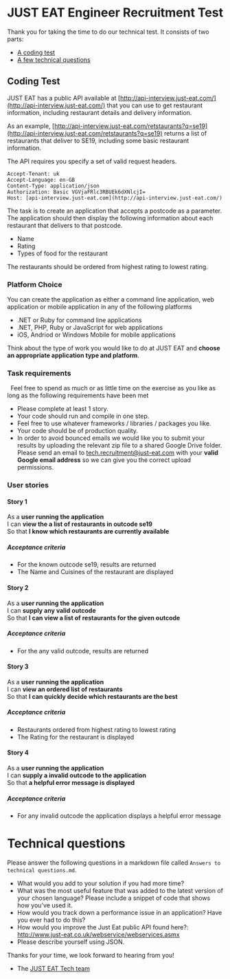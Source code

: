 JUST EAT Engineer Recruitment Test
==================================

Thank you for taking the time to do our technical test. It consists of two parts:

* [A coding test](#coding-test)
* [A few technical questions](#technical-questions)

## Coding Test

JUST EAT has a public API available at [http://api-interview.just-eat.com/](http://api-interview.just-eat.com/) that you can use to get restaurant information, including restaurant details and delivery information.

As an example, [http://api-interview.just-eat.com/retstaurants?q=se19](http://api-interview.just-eat.com/retstaurants?q=se19) returns a list of restaurants that deliver to SE19, including some basic restaurant information.

The API requires you specify a set of valid request headers.

    Accept-Tenant: uk
    Accept-Language: en-GB
    Content-Type: application/json
    Authorization: Basic VGVjaFRlc3RBUEk6dXNlcjI=
    Host: [api-interview.just-eat.com](http://api-interview.just-eat.com/)

The task is to create an application that accepts a postcode as a parameter. The application should then display the following information about each restaurant that delivers to that postcode.

- Name
- Rating
- Types of food for the restaurant

The restaurants should be ordered from highest rating to lowest rating.

### Platform Choice

You can create the application as either a command line application, web application or mobile application in any of the following platforms

- .NET or Ruby for command line applications
- .NET, PHP, Ruby or JavaScript for web applications
- iOS, Andriod or Windows Mobile for mobile applications

Think about the type of work you would like to do at JUST EAT and **choose an appropriate application type and platform**.

### Task requirements

 
Feel free to spend as much or as little time on the exercise as you like as long as the following requirements have been met 

- Please complete at least 1 story.
- Your code should run and compile in one step.
- Feel free to use whatever frameworks / libraries / packages you like.
- Your code should be of production quality.
- In order to avoid bounced emails we would like you to submit your results by uploading the relevant zip file to a shared Google Drive folder. Please send an email to [tech.recruitment@just-eat.com](mailto:tech.recruitment@just-eat.com) with your **valid Google email address** so we can give you the correct upload permissions.

### User stories

#### Story 1

As a **user running the application**  
I can **view the a list of restaurants in outcode se19**  
So that **I know which restaurants are currently available**

##### Acceptance criteria

- For the known outcode se19, results are returned
- The Name and Cuisines of the restaurant are displayed


#### Story 2

As a **user running the application**  
I can **supply any valid outcode**  
So that **I can view a list of restaurants for the given outcode**

##### Acceptance criteria

- For the any valid outcode, results are returned


#### Story 3

As a **user running the application**  
I can **view an ordered list of restaurants**  
So that **I can quickly decide which restaurants are the best**

##### Acceptance criteria

- Restaurants ordered from highest rating to lowest rating
- The Rating for the restaurant is displayed 


#### Story 4

As a **user running the application**  
I can **supply a invalid outcode to the application**  
So that **a helpful error message is displayed**

##### Acceptance criteria

- For any invalid outcode the application displays a helpful error message 

# Technical questions

Please answer the following questions in a markdown file called `Answers to technical questions.md`.

* What would you add to your solution if you had more time?
* What was the most useful feature that was added to the latest version of your chosen language? Please include a snippet of code that shows how you've used it.
* How would you track down a performance issue in an application? Have you ever had to do this?
* How would you improve the Just Eat public API found here?: http://www.just-eat.co.uk/webservice/webservices.asmx
* Please describe yourself using JSON.


Thanks for your time, we look forward to hearing from you!
- The [JUST EAT Tech team](http://github.com/justeat)
